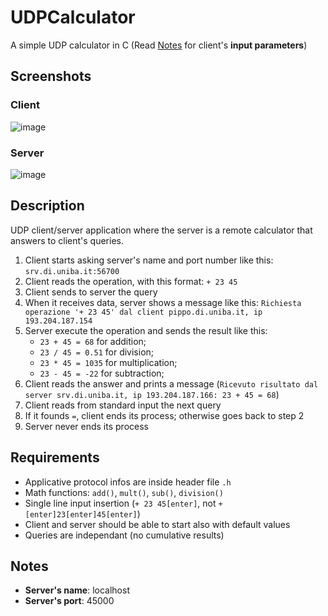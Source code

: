# UDPCalculator
A simple UDP calculator in C (Read [Notes](#notes) for client's <b>input parameters</b>)

## Screenshots
### Client
![image](https://user-images.githubusercontent.com/64893048/146584267-da395377-75c7-4e08-882e-4abf155283c2.png)

### Server
![image](https://user-images.githubusercontent.com/64893048/146584142-8ae0f477-f53d-4d4c-985c-c4a09a03851c.png)

## Description
UDP client/server application where the server is a remote calculator that answers to client's queries.
1. Client starts asking server's name and port number like this: `srv.di.uniba.it:56700`
2. Client reads the operation, with this format: `+ 23 45`
3. Client sends to server the query
4. When it receives data, server shows a message like this: `Richiesta operazione '+ 23 45' dal client pippo.di.uniba.it, ip 193.204.187.154`
5. Server execute the operation and sends the result like this:
    - `23 + 45 = 68` for addition;
    - `23 / 45 = 0.51` for division;
    - `23 * 45 = 1035` for multiplication;
    - `23 - 45 = -22` for subtraction;
6. Client reads the answer and prints a message (`Ricevuto risultato dal server srv.di.uniba.it, ip 193.204.187.166: 23 + 45 = 68`)
7. Client reads from standard input the next query
8. If it founds `=`, client ends its process; otherwise goes back to step 2
9. Server never ends its process

## Requirements
- Applicative protocol infos are inside header file `.h`
- Math functions: `add()`, `mult()`, `sub()`, `division()`
- Single line input insertion (`+ 23 45[enter]`, not `+[enter]23[enter]45[enter]`)
- Client and server should be able to start also with default values
- Queries are independant (no cumulative results)

## Notes
- <b>Server's name</b>: localhost
- <b>Server's port</b>: 45000
